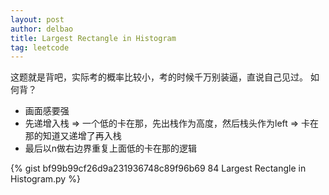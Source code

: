 ```yaml
---
layout: post
author: delbao
title: Largest Rectangle in Histogram
tag: leetcode
---
```


这题就是背吧，实际考的概率比较小，考的时候千万别装逼，直说自己见过。
如何背？
 
- 画面感要强
- 先递增入栈 => 一个低的卡在那，先出栈作为高度，然后栈头作为left => 卡在那的知道又递增了再入栈
- 最后以n做右边界重复上面低的卡在那的逻辑

{% gist bf99b99cf26d9a231936748c89f96b69  84 Largest Rectangle in Histogram.py %}

